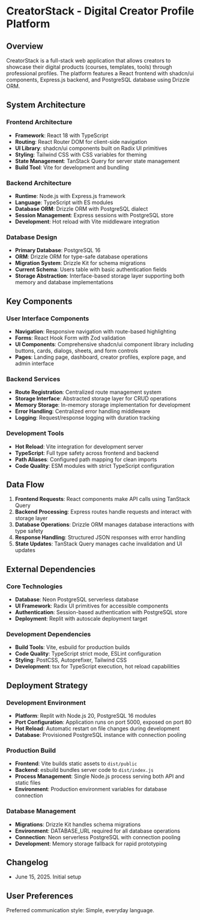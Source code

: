 # CreatorStack - Digital Creator Profile Platform

## Overview

CreatorStack is a full-stack web application that allows creators to showcase their digital products (courses, templates, tools) through professional profiles. The platform features a React frontend with shadcn/ui components, Express.js backend, and PostgreSQL database using Drizzle ORM.

## System Architecture

### Frontend Architecture
- **Framework**: React 18 with TypeScript
- **Routing**: React Router DOM for client-side navigation
- **UI Library**: shadcn/ui components built on Radix UI primitives
- **Styling**: Tailwind CSS with CSS variables for theming
- **State Management**: TanStack Query for server state management
- **Build Tool**: Vite for development and bundling

### Backend Architecture
- **Runtime**: Node.js with Express.js framework
- **Language**: TypeScript with ES modules
- **Database ORM**: Drizzle ORM with PostgreSQL dialect
- **Session Management**: Express sessions with PostgreSQL store
- **Development**: Hot reload with Vite middleware integration

### Database Design
- **Primary Database**: PostgreSQL 16
- **ORM**: Drizzle ORM for type-safe database operations
- **Migration System**: Drizzle Kit for schema migrations
- **Current Schema**: Users table with basic authentication fields
- **Storage Abstraction**: Interface-based storage layer supporting both memory and database implementations

## Key Components

### User Interface Components
- **Navigation**: Responsive navigation with route-based highlighting
- **Forms**: React Hook Form with Zod validation
- **UI Components**: Comprehensive shadcn/ui component library including buttons, cards, dialogs, sheets, and form controls
- **Pages**: Landing page, dashboard, creator profiles, explore page, and admin interface

### Backend Services
- **Route Registration**: Centralized route management system
- **Storage Interface**: Abstracted storage layer for CRUD operations
- **Memory Storage**: In-memory storage implementation for development
- **Error Handling**: Centralized error handling middleware
- **Logging**: Request/response logging with duration tracking

### Development Tools
- **Hot Reload**: Vite integration for development server
- **TypeScript**: Full type safety across frontend and backend
- **Path Aliases**: Configured path mapping for clean imports
- **Code Quality**: ESM modules with strict TypeScript configuration

## Data Flow

1. **Frontend Requests**: React components make API calls using TanStack Query
2. **Backend Processing**: Express routes handle requests and interact with storage layer
3. **Database Operations**: Drizzle ORM manages database interactions with type safety
4. **Response Handling**: Structured JSON responses with error handling
5. **State Updates**: TanStack Query manages cache invalidation and UI updates

## External Dependencies

### Core Technologies
- **Database**: Neon PostgreSQL serverless database
- **UI Framework**: Radix UI primitives for accessible components
- **Authentication**: Session-based authentication with PostgreSQL store
- **Deployment**: Replit with autoscale deployment target

### Development Dependencies
- **Build Tools**: Vite, esbuild for production builds
- **Code Quality**: TypeScript strict mode, ESLint configuration
- **Styling**: PostCSS, Autoprefixer, Tailwind CSS
- **Development**: tsx for TypeScript execution, hot reload capabilities

## Deployment Strategy

### Development Environment
- **Platform**: Replit with Node.js 20, PostgreSQL 16 modules
- **Port Configuration**: Application runs on port 5000, exposed on port 80
- **Hot Reload**: Automatic restart on file changes during development
- **Database**: Provisioned PostgreSQL instance with connection pooling

### Production Build
- **Frontend**: Vite builds static assets to `dist/public`
- **Backend**: esbuild bundles server code to `dist/index.js`
- **Process Management**: Single Node.js process serving both API and static files
- **Environment**: Production environment variables for database connection

### Database Management
- **Migrations**: Drizzle Kit handles schema migrations
- **Environment**: DATABASE_URL required for all database operations
- **Connection**: Neon serverless PostgreSQL with connection pooling
- **Development**: Memory storage fallback for rapid prototyping

## Changelog
- June 15, 2025. Initial setup

## User Preferences

Preferred communication style: Simple, everyday language.